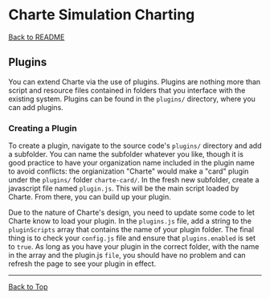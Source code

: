 # Charte Simulation Charting
[Back to README](README.md)

## Plugins

You can extend Charte via the use of plugins.
Plugins are nothing more than script and resource files contained in folders that you interface with the existing system.
Plugins can be found in the `plugins/` directory, where you can add plugins.

### Creating a Plugin

To create a plugin, navigate to the source code's `plugins/` directory and add a subfolder.
You can name the subfolder whatever you like, though it is good practice to have your organization name included in the plugin name to avoid conflicts: the orgianization "Charte" would make a "card" plugin under the `plugins/` folder `charte-card/`.
In the fresh new subfolder, create a javascript file named `plugin.js`. This will be the main script loaded by Charte.
From there, you can build up your plugin.

Due to the nature of Charte's design, you need to update some code to let Charte know to load your plugin.
In the `plugins.js` file, add a string to the `pluginScripts` array that contains the name of your plugin folder.
The final thing is to check your `config.js` file and ensure that `plugins.enabled` is set to `true`.
As long as you have your plugin in the correct folder, with the name in the array and the plugin.js `file`, you should have no problem and can refresh the page to see your plugin in effect.

---
[Back to Top](#)
